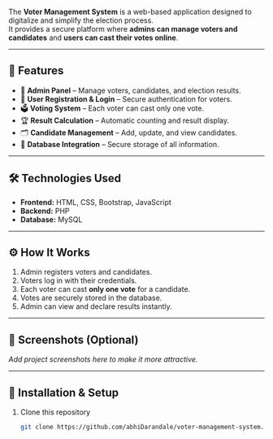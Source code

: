 The **Voter Management System** is a web-based application designed to digitalize and simplify the election process.  
It provides a secure platform where **admins can manage voters and candidates** and **users can cast their votes online**.  

---

## 🚀 Features
- 🔑 **Admin Panel** – Manage voters, candidates, and election results.  
- 👤 **User Registration & Login** – Secure authentication for voters.  
- 🗳️ **Voting System** – Each voter can cast only one vote.  
- 🏆 **Result Calculation** – Automatic counting and result display.  
- 🗂️ **Candidate Management** – Add, update, and view candidates.  
- 💾 **Database Integration** – Secure storage of all information.  

---

## 🛠️ Technologies Used
- **Frontend:** HTML, CSS, Bootstrap, JavaScript  
- **Backend:** PHP  
- **Database:** MySQL  

---

## ⚙️ How It Works
1. Admin registers voters and candidates.  
2. Voters log in with their credentials.  
3. Each voter can cast **only one vote** for a candidate.  
4. Votes are securely stored in the database.  
5. Admin can view and declare results instantly.  

---

## 📸 Screenshots (Optional)
_Add project screenshots here to make it more attractive._  

---

## 📂 Installation & Setup
1. Clone this repository  
   ```bash
   git clone https://github.com/abhiDarandale/voter-management-system.git
